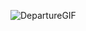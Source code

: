 ![DepartureGIF](https://github.com/HarshyamSinhGohil/Bhagvad_Gita_App-Departure-/assets/162327106/37bac632-69ff-4ea4-bfe9-995c59ddc63a)


